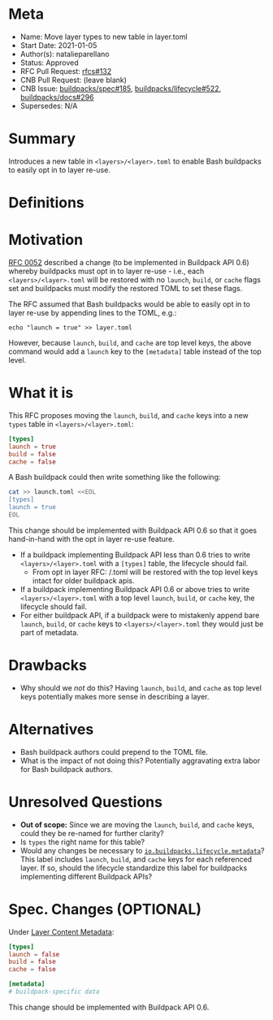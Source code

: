 # Meta
[meta]: #meta
- Name: Move layer types to new table in layer.toml
- Start Date: 2021-01-05
- Author(s): natalieparellano
- Status: Approved
- RFC Pull Request: [rfcs#132](https://github.com/buildpacks/rfcs/pull/132)
- CNB Pull Request: (leave blank)
- CNB Issue: [buildpacks/spec#185](https://github.com/buildpacks/spec/issues/185), [buildpacks/lifecycle#522](https://github.com/buildpacks/lifecycle/issues/522), [buildpacks/docs#296](https://github.com/buildpacks/docs/issues/296)
- Supersedes: N/A

# Summary
[summary]: #summary

Introduces a new table in `<layers>/<layer>.toml` to enable Bash buildpacks to easily opt in to layer re-use.

# Definitions
[definitions]: #definitions

# Motivation
[motivation]: #motivation

[RFC 0052](https://github.com/buildpacks/rfcs/blob/main/text/0052-opt-in-layer-caching.md) described a change (to be implemented in Buildpack API 0.6) whereby buildpacks must opt in to layer re-use - i.e., each `<layers>/<layer>.toml` will be restored with no `launch`, `build`, or `cache` flags set and buildpacks must modify the restored TOML to set these flags.

The RFC assumed that Bash buildpacks would be able to easily opt in to layer re-use by appending lines to the TOML, e.g.:

`echo "launch = true" >> layer.toml`

However, because `launch`, `build`, and `cache` are top level keys, the above command would add a `launch` key to the `[metadata]` table instead of the top level.

# What it is
[what-it-is]: #what-it-is

This RFC proposes moving the `launch`, `build`, and `cache` keys into a new `types` table in `<layers>/<layer>.toml`:

```toml
[types]
launch = true
build = false
cache = false
```

A Bash buildpack could then write something like the following:

```bash
cat >> launch.toml <<EOL
[types]
launch = true
EOL
```

This change should be implemented with Buildpack API 0.6 so that it goes hand-in-hand with the opt in layer re-use feature.

- If a buildpack implementing Buildpack API less than 0.6 tries to write `<layers>/<layer>.toml` with a `[types]` table, the lifecycle should fail.
    - From opt in layer RFC: <layers>/<layer>.toml will be restored with the top level keys intact for older buildpack apis.
- If a buildpack implementing Buildpack API 0.6 or above tries to write `<layers>/<layer>.toml` with a top level `launch`, `build`, or `cache` key, the lifecycle should fail.
- For either buildpack API, if a buildpack were to mistakenly append bare `launch`, `build`, or `cache` keys to `<layers>/<layer>.toml` they would just be part of metadata.

# Drawbacks
[drawbacks]: #drawbacks

- Why should we *not* do this? Having `launch`, `build`, and `cache` as top level keys potentially makes more sense in describing a layer.

# Alternatives
[alternatives]: #alternatives

- Bash buildpack authors could prepend to the TOML file.
- What is the impact of not doing this? Potentially aggravating extra labor for Bash buildpack authors.

# Unresolved Questions
[unresolved-questions]: #unresolved-questions

- **Out of scope:** Since we are moving the `launch`, `build`, and `cache` keys, could they be re-named for further clarity?
- Is `types` the right name for this table?
- Would any changes be necessary to [`io.buildpacks.lifecycle.metadata`](https://github.com/buildpacks/spec/blob/main/platform.md#iobuildpackslifecyclemetadata-json)? This label includes `launch`, `build`, and `cache` keys for each referenced layer. If so, should the lifecycle standardize this label for buildpacks implementing different Buildpack APIs?

# Spec. Changes (OPTIONAL)
[spec-changes]: #spec-changes

Under [Layer Content Metadata](https://github.com/buildpacks/spec/blob/main/buildpack.md#layer-content-metadata-toml):

```toml
[types]
launch = false
build = false
cache = false

[metadata]
# buildpack-specific data
```

This change should be implemented with Buildpack API 0.6.
